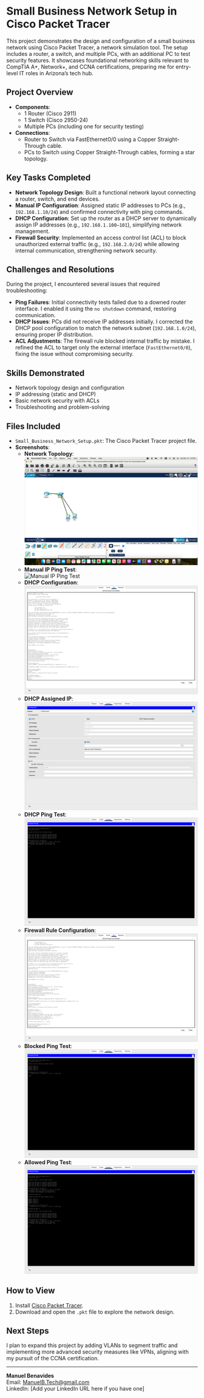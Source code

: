 # Small Business Network Setup in Cisco Packet Tracer

This project demonstrates the design and configuration of a small business network using Cisco Packet Tracer, a network simulation tool. The setup includes a router, a switch, and multiple PCs, with an additional PC to test security features. It showcases foundational networking skills relevant to CompTIA A+, Network+, and CCNA certifications, preparing me for entry-level IT roles in Arizona’s tech hub.

## Project Overview
- **Components**:
  - 1 Router (Cisco 2911)
  - 1 Switch (Cisco 2950-24)
  - Multiple PCs (including one for security testing)
- **Connections**:
  - Router to Switch via FastEthernet0/0 using a Copper Straight-Through cable.
  - PCs to Switch using Copper Straight-Through cables, forming a star topology.

## Key Tasks Completed
- **Network Topology Design**: Built a functional network layout connecting a router, switch, and end devices.
- **Manual IP Configuration**: Assigned static IP addresses to PCs (e.g., `192.168.1.10/24`) and confirmed connectivity with ping commands.
- **DHCP Configuration**: Set up the router as a DHCP server to dynamically assign IP addresses (e.g., `192.168.1.100–101`), simplifying network management.
- **Firewall Security**: Implemented an access control list (ACL) to block unauthorized external traffic (e.g., `192.168.2.0/24`) while allowing internal communication, strengthening network security.

## Challenges and Resolutions
During the project, I encountered several issues that required troubleshooting:  
- **Ping Failures**: Initial connectivity tests failed due to a downed router interface. I enabled it using the `no shutdown` command, restoring communication.  
- **DHCP Issues**: PCs did not receive IP addresses initially. I corrected the DHCP pool configuration to match the network subnet (`192.168.1.0/24`), ensuring proper IP distribution.  
- **ACL Adjustments**: The firewall rule blocked internal traffic by mistake. I refined the ACL to target only the external interface (`FastEthernet0/0`), fixing the issue without compromising security.  

## Skills Demonstrated
- Network topology design and configuration
- IP addressing (static and DHCP)
- Basic network security with ACLs
- Troubleshooting and problem-solving

## Files Included
- `Small_Business_Network_Setup.pkt`: The Cisco Packet Tracer project file.
- **Screenshots**:
  - **Network Topology**:  
    ![Network Topology](Network%20Topology.png)  
  - **Manual IP Ping Test**:  
    ![Manual IP Ping Test](MANUAL%20IP%20PING%20Test.png)  
  - **DHCP Configuration**:  
    ![DHCP Configuration](DHCP%20Configuration.png)  
  - **DHCP Assigned IP**:  
    ![DHCP Assigned IP](DHCP%20Assigned%20IP.png)  
  - **DHCP Ping Test**:  
    ![DHCP Ping Test](DHCP%20PING%20Test.png)  
  - **Firewall Rule Configuration**:  
    ![Firewall Rule Configuration](Firewall%20Rule%20Configuration.png)  
  - **Blocked Ping Test**:  
    ![Blocked Ping Test](BLOCKED%20PING%20Test.png)  
  - **Allowed Ping Test**:  
    ![Allowed Ping Test](ALLOWED%20PING%20Test.png)  

## How to View
1. Install [Cisco Packet Tracer](https://www.netacad.com/courses/packet-tracer).
2. Download and open the `.pkt` file to explore the network design.

## Next Steps
I plan to expand this project by adding VLANs to segment traffic and implementing more advanced security measures like VPNs, aligning with my pursuit of the CCNA certification.

---
**Manuel Benavides**  
Email: [ManuelB.Tech@gmail.com](mailto:ManuelB.Tech@gmail.com)  
LinkedIn: [Add your LinkedIn URL here if you have one]
